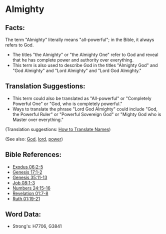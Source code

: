 # Almighty #

## Facts: ##

The term "Almighty" literally means "all-powerful"; in the Bible, it always refers to God.

* The titles "the Almighty" or "the Almighty One" refer to God and reveal that he has complete power and authority over everything.
* This term is also used to describe God in the titles "Almighty God" and "God Almighty" and "Lord Almighty" and "Lord God Almighty."

## Translation Suggestions: ##

* This term could also be translated as "All-powerful" or "Completely Powerful One" or "God, who is completely powerful."
* Ways to translate the phrase "Lord God Almighty" could include "God, the Powerful Ruler" or "Powerful Sovereign God" or "Mighty God who is Master over everything."

(Translation suggestions: [How to Translate Names](rc://en/ta/man/translate/translate-names))

(See also: [God](god.md), [lord](lord.md), [power](power.md))

## Bible References: ##

* [Exodus 06:2-5](rc://en/tn/help/exo/06/02)
* [Genesis 17:1-2](rc://en/tn/help/gen/17/01)
* [Genesis 35:11-13](rc://en/tn/help/gen/35/11)
* [Job 08:1-3](rc://en/tn/help/job/08/01)
* [Numbers 24:15-16](rc://en/tn/help/num/24/15)
* [Revelation 01:7-8](rc://en/tn/help/rev/01/07)
* [Ruth 01:19-21](rc://en/tn/help/rut/01/19)

## Word Data: ##

* Strong's: H7706, G3841
